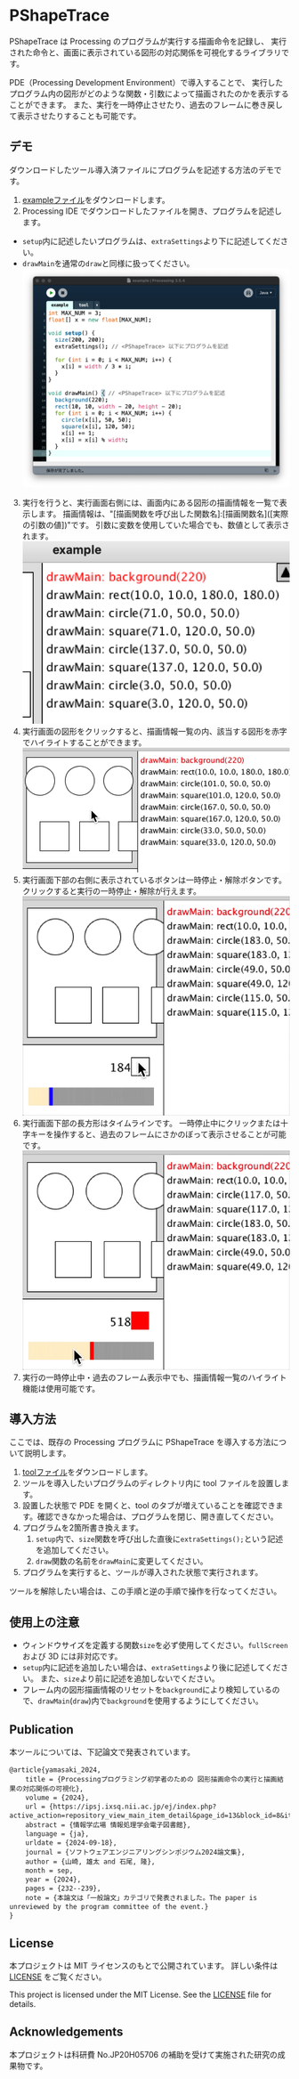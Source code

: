 # PShapeTrace

PShapeTrace は Processing のプログラムが実行する描画命令を記録し、
実行された命令と、画面に表示されている図形の対応関係を可視化するライブラリです。

PDE（Processing Development Environment）で導入することで、
実行したプログラム内の図形がどのような関数・引数によって描画されたのかを表示することができます。
また、実行を一時停止させたり、過去のフレームに巻き戻して表示させたりすることも可能です。

## デモ
ダウンロードしたツール導入済ファイルにプログラムを記述する方法のデモです。
1. [exampleファイル](example)をダウンロードします。
2. Processing IDE でダウンロードしたファイルを開き、プログラムを記述します。
  - `setup`内に記述したいプログラムは、`extraSettings`より下に記述してください。
  - `drawMain`を通常の`draw`と同様に扱ってください。
	![demo2](fig/demo2.png)
3. 実行を行うと、実行画面右側には、画面内にある図形の描画情報を一覧で表示します。
描画情報は、"[描画関数を呼び出した関数名]:[描画関数名]\([実際の引数の値])"です。
引数に変数を使用していた場合でも、数値として表示されます。
	![demo3](fig/demo3.png)
4. 実行画面の図形をクリックすると、描画情報一覧の内、該当する図形を赤字でハイライトすることができます。
	![demo4](fig/demo4.gif)
5. 実行画面下部の右側に表示されているボタンは一時停止・解除ボタンです。
クリックすると実行の一時停止・解除が行えます。
	![demo5](fig/demo5.gif)
6. 実行画面下部の長方形はタイムラインです。
一時停止中にクリックまたは十字キーを操作すると、過去のフレームにさかのぼって表示させることが可能です。
	![demo7](fig/demo6.gif)
7. 実行の一時停止中・過去のフレーム表示中でも、描画情報一覧のハイライト機能は使用可能です。

## 導入方法
ここでは、既存の Processing プログラムに PShapeTrace を導入する方法について説明します。
1. [toolファイル](example/tool.pde)をダウンロードします。
2. ツールを導入したいプログラムのディレクトリ内に tool ファイルを設置します。
3. 設置した状態で PDE を開くと、tool のタブが増えていることを確認できます。確認できなかった場合は、プログラムを閉じ、開き直してください。
4. プログラムを2箇所書き換えます。
   1. `setup`内で、`size`関数を呼び出した直後に`extraSettings();`という記述を追加してください。
   2. `draw`関数の名前を`drawMain`に変更してください。
5. プログラムを実行すると、ツールが導入された状態で実行されます。

ツールを解除したい場合は、この手順と逆の手順で操作を行なってください。

## 使用上の注意
- ウィンドウサイズを定義する関数`size`を必ず使用してください。`fullScreen`および 3D には非対応です。
- `setup`内に記述を追加したい場合は、`extraSettings`より後に記述してください。
  また、`size`より前に記述を追加しないでください。
- フレーム内の図形描画情報のリセットを`background`により検知しているので、`drawMain`(`draw`)内で`background`を使用するようにしてください。


## Publication

本ツールについては、下記論文で発表されています。

```
@article{yamasaki_2024,
	title = {Processingプログラミング初学者のための 図形描画命令の実行と描画結果の対応関係の可視化},
	volume = {2024},
	url = {https://ipsj.ixsq.nii.ac.jp/ej/index.php?active_action=repository_view_main_item_detail&page_id=13&block_id=8&item_id=239264&item_no=1},
	abstract = {情報学広場 情報処理学会電子図書館},
	language = {ja},
	urldate = {2024-09-18},
	journal = {ソフトウェアエンジニアリングシンポジウム2024論文集},
	author = {山崎, 雄太 and 石尾, 隆},
	month = sep,
	year = {2024},
	pages = {232--239},
    note = {本論文は「一般論文」カテゴリで発表されました。The paper is unreviewed by the program committee of the event.}
}
```


## License

本プロジェクトは MIT ライセンスのもとで公開されています。
詳しい条件は [LICENSE](https://github.com/yourusername/PShapeTrace/blob/main/LICENSE) をご覧ください。

This project is licensed under the MIT License. See the [LICENSE](https://github.com/yourusername/PShapeTrace/blob/main/LICENSE) file for details.

## Acknowledgements

本プロジェクトは科研費 No.JP20H05706 の補助を受けて実施された研究の成果物です。
